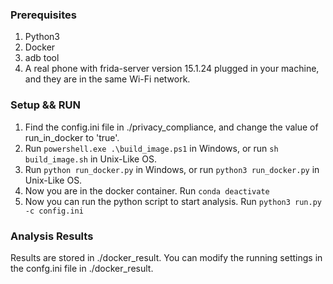 ### Prerequisites
1. Python3
2. Docker
3. adb tool
4. A real phone with frida-server version 15.1.24 plugged in your machine, and they are in the same Wi-Fi network.

### Setup && RUN
1. Find the config.ini file in ./privacy_compliance, and change the value of run_in_docker to 'true'.
2. Run `powershell.exe .\build_image.ps1` in Windows, or run `sh build_image.sh` in Unix-Like OS.
3. Run `python run_docker.py` in Windows, or run `python3 run_docker.py` in Unix-Like OS.
4. Now you are in the docker container. Run `conda deactivate`
5. Now you can run the python script to start analysis. Run `python3 run.py -c config.ini`

### Analysis Results
Results are stored in ./docker_result. You can modify the running settings in the confg.ini file in ./docker_result.